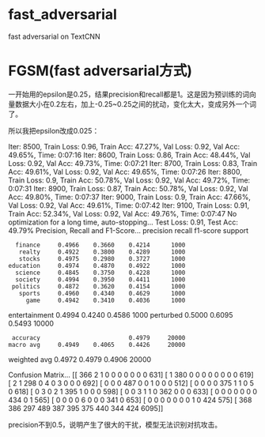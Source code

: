 # fast_adversarial
fast adversarial on TextCNN

# FGSM(fast adversarial方式)
一开始用的epsilon是0.25，结果precision和recall都是1。这是因为预训练的词向量数据大小在0.2左右，加上-0.25~0.25之间的扰动，变化太大，变成另外一个词了。

所以我把epsilon改成0.025：

Iter:   8500,  Train Loss:  0.96,  Train Acc: 47.27%,  Val Loss:  0.92,  Val Acc: 49.65%,  Time: 0:07:16
Iter:   8600,  Train Loss:  0.86,  Train Acc: 48.44%,  Val Loss:  0.92,  Val Acc: 49.73%,  Time: 0:07:21
Iter:   8700,  Train Loss:  0.83,  Train Acc: 49.61%,  Val Loss:  0.92,  Val Acc: 49.65%,  Time: 0:07:26
Iter:   8800,  Train Loss:   0.9,  Train Acc: 50.78%,  Val Loss:  0.92,  Val Acc: 49.72%,  Time: 0:07:31
Iter:   8900,  Train Loss:  0.87,  Train Acc: 50.78%,  Val Loss:  0.92,  Val Acc: 49.80%,  Time: 0:07:37
Iter:   9000,  Train Loss:   0.9,  Train Acc: 47.66%,  Val Loss:  0.92,  Val Acc: 49.61%,  Time: 0:07:42
Iter:   9100,  Train Loss:  0.91,  Train Acc: 52.34%,  Val Loss:  0.92,  Val Acc: 49.76%,  Time: 0:07:47
No optimization for a long time, auto-stopping...
Test Loss:  0.91,  Test Acc: 49.79%
Precision, Recall and F1-Score...
               precision    recall  f1-score   support

      finance     0.4966    0.3660    0.4214      1000
       realty     0.4922    0.3800    0.4289      1000
       stocks     0.4975    0.2980    0.3727      1000
    education     0.4974    0.4870    0.4922      1000
      science     0.4845    0.3750    0.4228      1000
      society     0.4994    0.3950    0.4411      1000
     politics     0.4872    0.3620    0.4154      1000
       sports     0.4960    0.4340    0.4629      1000
         game     0.4942    0.3410    0.4036      1000
entertainment     0.4994    0.4240    0.4586      1000
    perturbed     0.5000    0.6095    0.5493     10000

     accuracy                         0.4979     20000
    macro avg     0.4949    0.4065    0.4426     20000
 weighted avg     0.4972    0.4979    0.4906     20000

Confusion Matrix...
[[ 366    2    1    0    0    0    0    0    0    0  631]
 [   1  380    0    0    0    0    0    0    0    0  619]
 [   2    1  298    0    4    0    3    0    0    0  692]
 [   0    0    0  487    0    0    1    0    0    0  512]
 [   0    0    0    0  375    1    1    0    5    0  618]
 [   0    3    0    2    1  395    1    0    0    0  598]
 [   0    0    3    1    1    0  362    0    0    0  633]
 [   0    0    0    0    0    0    0  434    0    1  565]
 [   0    0    0    0    6    0    0    0  341    0  653]
 [   0    0    0    0    0    0    0    1    0  424  575]
 [ 368  386  297  489  387  395  375  440  344  424 6095]]
 
 precision不到0.5，说明产生了很大的干扰，模型无法识别对抗攻击。
